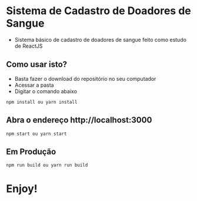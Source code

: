 # Sistema de Cadastro de Doadores de Sangue

- Sistema básico de cadastro de doadores de sangue feito como estudo de ReactJS

## Como usar isto?

- Basta fazer o download do repositório no seu computador
- Acessar a pasta
- Digitar o comando abaixo

```
npm install ou yarn install
```
## Abra o endereço http://localhost:3000
```
npm start ou yarn start
```
## Em Produção
```
npm run build ou yarn run build
```

# Enjoy!